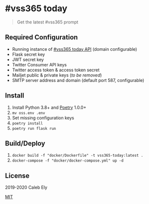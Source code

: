   # #vss365 today

> Get the latest #vss365 prompt


## Required Configuration

* Running instance of [#vss365 today API](https://github.com/le717/vss365-today-api/) (domain configurable)
* Flask secret key
* JWT secret key
* Twitter Consumer API keys
* Twitter access token & access token secret
* Mailjet public & private keys (_to be removed_)
* SMTP server address and domain (default port 587, configurable)

## Install

1. Install Python 3.8+ and [Poetry](https://python-poetry.org/) 1.0.0+
1. `mv oss.env .env`
1. Set missing configuration keys
1. `poetry install`
1. `poetry run flask run`

## Build/Deploy

1. `docker build -f "docker/Dockerfile" -t vss365-today:latest .`
1. `docker-compose -f "docker/docker-compose.yml" up -d`

## License

2019-2020 Caleb Ely

[MIT](LICENSE)
